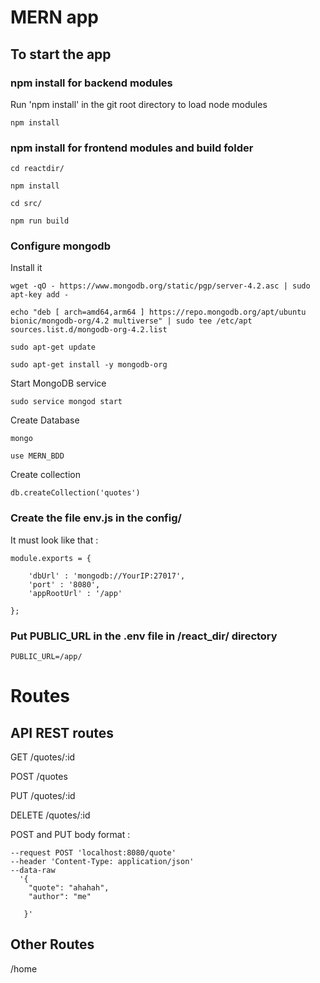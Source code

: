 
# MERN app

## To start the app

### npm install for backend modules

Run 'npm install' in the git root directory to load node modules

```npm install```

### npm install for frontend modules and build folder

```cd reactdir/```

```npm install```

```cd src/```

```npm run build```

### Configure mongodb

Install it

```wget -qO - https://www.mongodb.org/static/pgp/server-4.2.asc | sudo apt-key add -```

```echo "deb [ arch=amd64,arm64 ] https://repo.mongodb.org/apt/ubuntu bionic/mongodb-org/4.2 multiverse" | sudo tee /etc/apt sources.list.d/mongodb-org-4.2.list```

```sudo apt-get update```

```sudo apt-get install -y mongodb-org```


Start MongoDB service

```sudo service mongod start```

Create Database

```mongo```

```use MERN_BDD```

Create collection

```db.createCollection('quotes')```

### Create the file env.js in the config/

It must look like that :

```
module.exports = {

    'dbUrl' : 'mongodb://YourIP:27017',
    'port' : '8080',
    'appRootUrl' : '/app'

};
```


### Put PUBLIC_URL in the .env file in /react_dir/ directory

```PUBLIC_URL=/app/```


# Routes

## API REST routes

GET /quotes/:id

POST /quotes

PUT /quotes/:id

DELETE /quotes/:id


POST and PUT body format :

```
--request POST 'localhost:8080/quote'
--header 'Content-Type: application/json'
--data-raw
  '{
    "quote": "ahahah",
    "author": "me"

   }'
```

## Other Routes

/home
